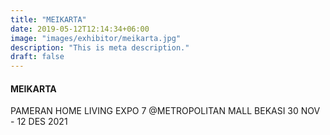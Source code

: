 ```yaml
---
title: "MEIKARTA"
date: 2019-05-12T12:14:34+06:00
image: "images/exhibitor/meikarta.jpg"
description: "This is meta description."
draft: false
---
```


#### MEIKARTA

PAMERAN HOME LIVING EXPO 7 @METROPOLITAN MALL BEKASI 30 NOV - 12 DES 2021
